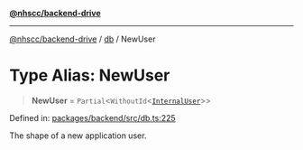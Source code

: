 [**@nhscc/backend-drive**](../../README.md)

***

[@nhscc/backend-drive](../../README.md) / [db](../README.md) / NewUser

# Type Alias: NewUser

> **NewUser** = `Partial`\<`WithoutId`\<[`InternalUser`](InternalUser.md)\>\>

Defined in: [packages/backend/src/db.ts:225](https://github.com/nhscc/drive.api.hscc.bdpa.org/blob/cc6ab5a21520f62a19ce4eb5924de51caa830ea7/packages/backend/src/db.ts#L225)

The shape of a new application user.
